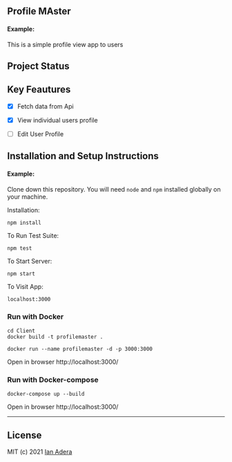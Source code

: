 ## Profile MAster

#### Example:

This is a simple profile view app to users

## Project Status
## Key Feautures
- [x] Fetch data from Api 
- [x] View individual users profile
- [ ] Edit User Profile 



## Installation and Setup Instructions

#### Example:  

Clone down this repository. You will need `node` and `npm` installed globally on your machine.  

Installation:

`npm install`  

To Run Test Suite:  

`npm test`  

To Start Server:

`npm start`  

To Visit App:

`localhost:3000`  


### Run with Docker
```console
cd Client
docker build -t profilemaster .

docker run --name profilemaster -d -p 3000:3000
```

Open in browser
http://localhost:3000/

### Run with Docker-compose 
```console
docker-compose up --build
```
Open in browser
http://localhost:3000/
****

## License
MIT (c) 2021 [Ian Adera](https://github.com/ianodad)